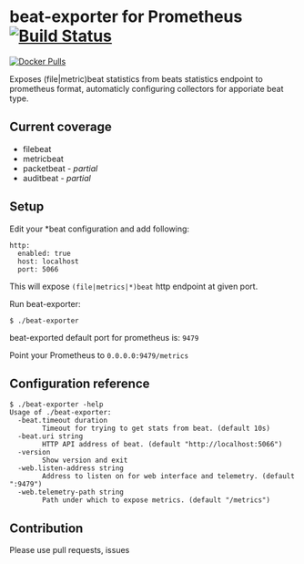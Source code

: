 # beat-exporter for Prometheus [![Build Status](https://travis-ci.org/trustpilot/beat-exporter.svg?branch=master)](https://travis-ci.org/trustpilot/beat-exporter)

[![Docker Pulls](https://img.shields.io/docker/pulls/trustpilot/beat-exporter.svg?maxAge=604800)](https://hub.docker.com/r/trustpilot/beat-exporter/)


Exposes (file|metric)beat statistics from beats statistics endpoint to prometheus format, automaticly configuring collectors for apporiate beat type.

Current coverage
-

 * filebeat
 * metricbeat
 * packetbeat - _partial_
 * auditbeat - _partial_

Setup
-

Edit your *beat configuration and add following:

```
http:
  enabled: true
  host: localhost
  port: 5066
```

This will expose `(file|metrics|*)beat` http endpoint at given port.

Run beat-exporter:
```
$ ./beat-exporter
```

beat-exported default port for prometheus is: `9479`

Point your Prometheus to `0.0.0.0:9479/metrics`

Configuration reference
-
```
$ ./beat-exporter -help
Usage of ./beat-exporter:
  -beat.timeout duration
        Timeout for trying to get stats from beat. (default 10s)
  -beat.uri string
        HTTP API address of beat. (default "http://localhost:5066")
  -version
        Show version and exit
  -web.listen-address string
        Address to listen on for web interface and telemetry. (default ":9479")
  -web.telemetry-path string
        Path under which to expose metrics. (default "/metrics")
```

Contribution
-
Please use pull requests, issues
